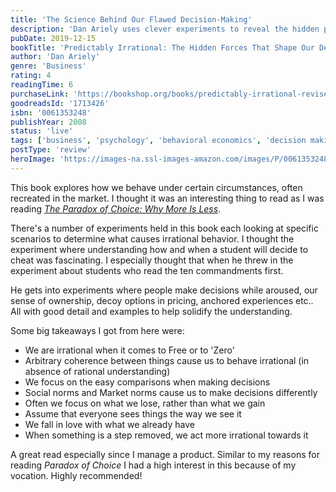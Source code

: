 ```yaml
---
title: 'The Science Behind Our Flawed Decision-Making'
description: 'Dan Ariely uses clever experiments to reveal the hidden psychological forces that shape our supposedly rational choices.'
pubDate: 2019-12-15
bookTitle: 'Predictably Irrational: The Hidden Forces That Shape Our Decisions'
author: 'Dan Ariely'
genre: 'Business'
rating: 4
readingTime: 6
purchaseLink: 'https://bookshop.org/books/predictably-irrational-revised-and-expanded-edition-the-hidden-forces-that-shape-our-decisions/9780061353246'
goodreadsId: '1713426'
isbn: '0061353248'
publishYear: 2008
status: 'live'
tags: ['business', 'psychology', 'behavioral economics', 'decision making', 'self-help', 'nonfiction']
postType: 'review'
heroImage: 'https://images-na.ssl-images-amazon.com/images/P/0061353248.01.L.jpg'
---
```


This book explores how we behave under certain circumstances, often recreated in the market. I thought it was an interesting thing to read as I was reading [*The Paradox of Choice: Why More Is Less*](/blog/2019/12/08/the-paradox-of-choice-why-more-is-less/).

There's a number of experiments held in this book each looking at specific scenarios to determine what causes irrational behavior. I thought the experiment where understanding how and when a student will decide to cheat was fascinating. I especially thought that when he threw in the experiment about students who read the ten commandments first.

He gets into experiments where people make decisions while aroused, our sense of ownership, decoy options in pricing, anchored experiences etc.. All with good detail and examples to help solidify the understanding.

Some big takeaways I got from here were:

- We are irrational when it comes to Free or to 'Zero'
- Arbitrary coherence between things cause us to behave irrational (in absence of rational understanding)
- We focus on the easy comparisons when making decisions
- Social norms and Market norms cause us to make decisions differently
- Often we focus on what we lose, rather than what we gain
- Assume that everyone sees things the way we see it
- We fall in love with what we already have
- When something is a step removed, we act more irrational towards it

A great read especially since I manage a product. Similar to my reasons for reading *Paradox of Choice* I had a high interest in this because of my vocation. Highly recommended!